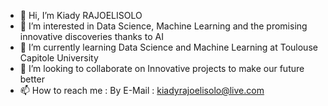 - 👋 Hi, I’m Kiady RAJOELISOLO
- 👀 I’m interested in Data Science, Machine Learning and the promising innovative discoveries thanks to AI 
- 🌱 I’m currently learning Data Science and Machine Learning at Toulouse Capitole University
- 💞️ I’m looking to collaborate on Innovative projects to make our future better
- 📫 How to reach me : By E-Mail : kiadyrajoelisolo@live.com 

<!---
kiady696/kiady696 is a ✨ special ✨ repository because its `README.md` (this file) appears on your GitHub profile.
You can click the Preview link to take a look at your changes.
--->
